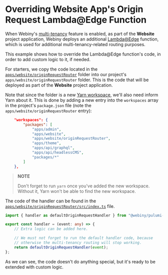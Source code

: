 # Overriding Website App's Origin Request Lambda@Edge Function

When Webiny's [multi-tenancy](https://webiny.com/docs/enterprise/multi-tenancy) feature is enabled, as part of the **Website** project application, Webiny deploys an additional [Lambda@Edge](https://aws.amazon.com/lambda/edge/) function, which is used for additional multi-tenancy-related routing purposes.

This example shows how to override the Lambda@Edge function's code, in order to add custom logic to it, if needed.

For starters, we copy the code located in the [`apps/website/originRequestRouter`](./apps/website/originRequestRouter) folder into our project's `apps/website/originRequestRouter` folder. This is the code that will be deployed as part of the **Website** project application. 

Note that since the folder is a new [Yarn workspace](https://yarnpkg.com/features/workspaces#gatsby-focus-wrapper), we'll also need inform Yarn about it. This is done by adding a new entry into the `workspaces` array in the project's `package.json` file (note the `apps/website/originRequestRouter` entry):

```json
	"workspaces": {
		"packages": [
			"apps/admin",
			"apps/website",
			"apps/website/originRequestRouter",
			"apps/theme",
			"apps/api/graphql",
			"apps/api/headlessCMS",
			"packages/*"
		]
	},
```

> **NOTE**
> 
> Don't forget to run `yarn` once you've added the new workspace. Without it, Yarn won't be able to find the new workspace. 

The code of the handler can be found in the  [`apps/website/originRequestRouter/src/index.ts`](./apps/website/originRequestRouter/src/index.ts) file. 

```ts
import { handler as defaultOriginRequestHandler } from "@webiny/pulumi-aws/components/tenantRouter/functions/origin/request";

export const handler = (event: any) => {
    // Extra logic can be added here.

    // We must not forget to run the default handler code, because
    // otherwise the multi-tenancy routing will stop working.
    return defaultOriginRequestHandler(event);
};
```

As we can see, the code doesn't do anything special, but it's ready to be extended with custom logic.

